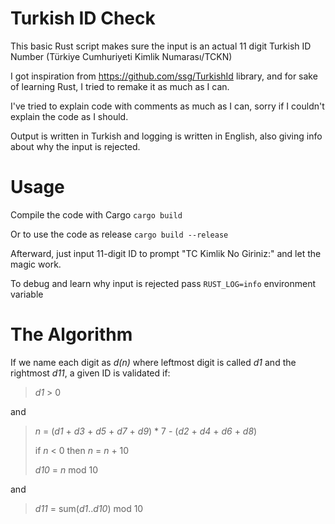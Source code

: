 # Turkish ID Check
This basic Rust script makes sure the input is an actual 11 digit Turkish ID Number (Türkiye Cumhuriyeti Kimlik Numarası/TCKN)

I got inspiration from https://github.com/ssg/TurkishId library, and for sake of learning Rust, I tried to remake it as much as I can.

I've tried to explain code with comments as much as I can, sorry if I couldn't explain the code as I should.

Output is written in Turkish and logging is written in English, also giving info about why the input is rejected.


# Usage
Compile the code with Cargo
`cargo build`

Or to use the code as release `cargo build --release`

Afterward, just input 11-digit ID to prompt "TC Kimlik No Giriniz:" and let the magic work.

To debug and learn why input is rejected pass `RUST_LOG=info` environment variable

# The Algorithm
If we name each digit as _d(n)_ where leftmost digit is called _d1_ and the rightmost _d11_, a given ID is validated if:

> _d1_ > 0

and

> _n_ = (_d1_ + _d3_ + _d5_ + _d7_ + _d9_) * 7 - (_d2_ + _d4_ + _d6_ + _d8_)
>
> if _n_ < 0 then _n_ = _n_ + 10
>
> _d10_ = _n_ mod 10

and

> _d11_ = sum(_d1_.._d10_) mod 10 
